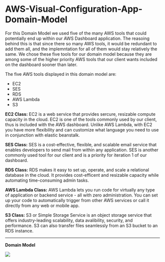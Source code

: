 # AWS-Visual-Configuration-App-Domain-Model

For this Domain Model we used five of the many AWS tools that could potentially end up within our AWS Dashboard application. The reasoing behind this is that since there
so many AWS tools, it would be redundant to add them all, and the implemntation for all of them would stay relatively the same. We chose these five tools for our domain model because they are among some of the higher priority AWS tools that our client wants included on the dashboard sooner than later.

The five AWS tools displayed in this domain model are:
- EC2
- SES
- RDS
- AWS Lambda
- S3


**EC2 Class:**
EC2 is a web service that provides sercure, resizable compute capacity in the cloud. EC2 is one of the tools commonly used by our client, thus is included with the AWS dashboard. Unlike AWS Lambda, with EC2 you have more flexibility and can customize what language you need to use in conjunction with elastic beanstalk.


**SES Class:**
SES is a cost-effective, flexible, and scalable email service that enables developers to send mail from within any application. SES is another commonly used tool for our client and is a priority for iteration 1 of our dashboard.


**RDS Class:**
RDS makes it easy to set up, operate, and scale a relational database in the cloud. It provides cost-efficent and resizable capacity while automating time-consuming admin tasks.


**AWS Lambda Class:**
AWS Lambda lets you run code for virtually any type of application or backend service - all with zero administration. You can set up your code to automatically trigger from other AWS services or call it directly from any web or mobile app.


**S3 Class:**
S3 or Simple Storage Service is an object storage service that offers industry-leading scalability, data avalibility, security, and performance. S3 can also transfer files seamlessly from an S3 bucket to an RDS instance.
___

**Domain Model**

![](https://github.com/welawrence543/AWS-Visual-Configuration-App/blob/master/Design/DomainModelNew.JPG)

